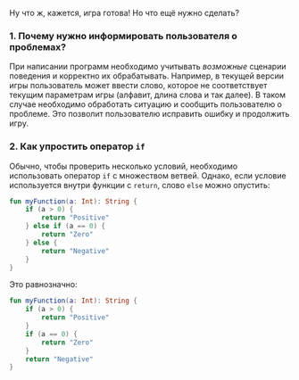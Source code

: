 Ну что ж, кажется, игра готова! Но что ещё нужно сделать?

### 1. Почему нужно информировать пользователя о проблемах?

При написании программ необходимо учитывать _возможные_ сценарии поведения и корректно их обрабатывать. Например, в текущей версии игры пользователь может ввести слово, которое не соответствует текущим параметрам игры (алфавит, длина слова и так далее). В таком случае необходимо обработать ситуацию и сообщить пользователю о проблеме. Это позволит пользователю исправить ошибку и продолжить игру.

### 2. Как упростить оператор `if`

Обычно, чтобы проверить несколько условий, необходимо использовать оператор `if` с множеством ветвей. Однако, если условие используется внутри функции с `return`, слово `else` можно опустить:
```kotlin
fun myFunction(a: Int): String {
    if (a > 0) {
        return "Positive"
    } else if (a == 0) {
        return "Zero"
    } else {
        return "Negative"
    }
}
```
Это равнозначно:
```kotlin
fun myFunction(a: Int): String {
    if (a > 0) {
        return "Positive"
    }
    if (a == 0) {
        return "Zero"
    }
    return "Negative"
}
```